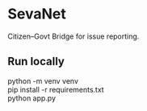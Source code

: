 # SevaNet
Citizen–Govt Bridge for issue reporting.
## Run locally
python -m venv venv  
pip install -r requirements.txt  
python app.py  
